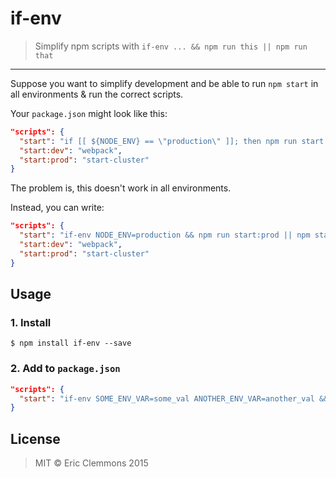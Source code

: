 # if-env

> Simplify npm scripts with `if-env ... && npm run this || npm run that`

- - -

Suppose you want to simplify development and be able to run `npm start`
in all environments & run the correct scripts.

Your `package.json` might look like this:

```json
"scripts": {
  "start": "if [[ ${NODE_ENV} == \"production\" ]]; then npm run start:prod; else npm run start:dev; fi",
  "start:dev": "webpack",
  "start:prod": "start-cluster"
}
```

The problem is, this doesn't work in all environments.

Instead, you can write:

```json
"scripts": {
  "start": "if-env NODE_ENV=production && npm run start:prod || npm start:dev",
  "start:dev": "webpack",
  "start:prod": "start-cluster"
}
```


## Usage

### 1. Install

```shell
$ npm install if-env --save
```

### 2. Add to `package.json`

```json
"scripts": {
  "start": "if-env SOME_ENV_VAR=some_val ANOTHER_ENV_VAR=another_val && npm run this || npm run that"
}
```


## License

> MIT &copy; Eric Clemmons 2015
